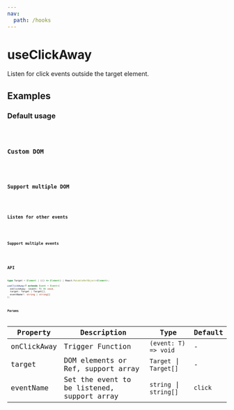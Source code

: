 ```yaml
---
nav:
  path: /hooks
---
```


# useClickAway

Listen for click events outside the target element.
## Examples

### Default usage

<code src="./demo/demo1.tsx" />

### Custom DOM

<code src="./demo/demo2.tsx" />

### Support multiple DOM

<code src="./demo/demo3.tsx" />

### Listen for other events

<code src="./demo/demo4.tsx" />

### Support multiple events

<code src="./demo/demo5.tsx"/>

## API

```typescript
type Target = Element | (() => Element) | React.MutableRefObject<Element>;

useClickAway<T extends Event = Event>(
  onClickAway: (event: T) => void,
  target: Target | Target[],
  eventName?: string | string[]
);
```

### Params

| Property    | Description                        | Type                   | Default |
|-------------|------------------------------------|------------------------|---------|
| onClickAway | Trigger Function                   | `(event: T) => void`   | -       |
| target      | DOM elements or Ref, support array | `Target` \| `Target[]` | -       |
| eventName   | Set the event to be listened, support array   | `string` \|  `string[]` | `click` |
